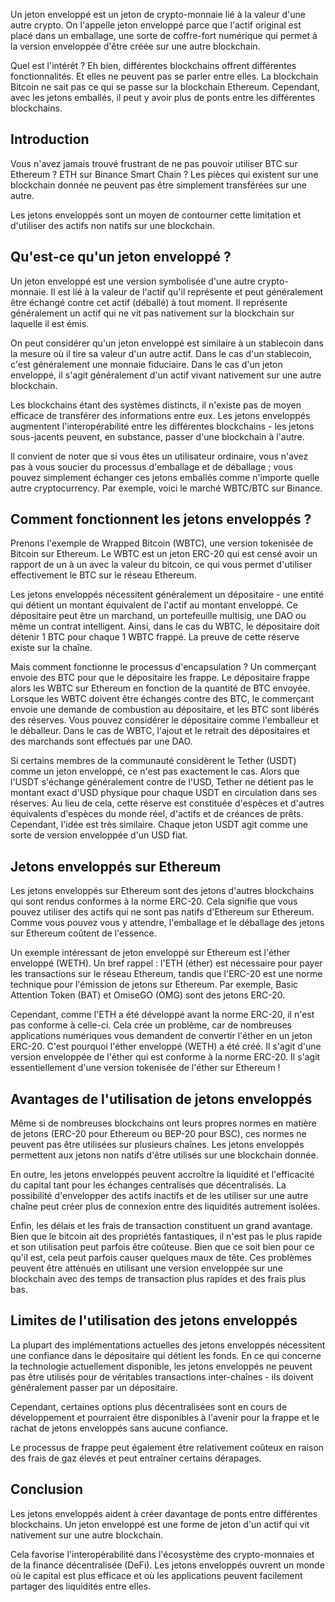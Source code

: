 Un jeton enveloppé est un jeton de crypto-monnaie lié à la valeur d'une autre crypto. On l'appelle jeton enveloppé parce que l'actif original est placé dans un emballage, une sorte de coffre-fort numérique qui permet à la version enveloppée d'être créée sur une autre blockchain.

Quel est l'intérêt ? Eh bien, différentes blockchains offrent différentes fonctionnalités. Et elles ne peuvent pas se parler entre elles. La blockchain Bitcoin ne sait pas ce qui se passe sur la blockchain Ethereum. Cependant, avec les jetons emballés, il peut y avoir plus de ponts entre les différentes blockchains.

## Introduction

Vous n'avez jamais trouvé frustrant de ne pas pouvoir utiliser BTC sur Ethereum ? ETH sur Binance Smart Chain ? Les pièces qui existent sur une blockchain donnée ne peuvent pas être simplement transférées sur une autre.

Les jetons enveloppés sont un moyen de contourner cette limitation et d'utiliser des actifs non natifs sur une blockchain.

## Qu'est-ce qu'un jeton enveloppé ?

Un jeton enveloppé est une version symbolisée d'une autre crypto-monnaie. Il est lié à la valeur de l'actif qu'il représente et peut généralement être échangé contre cet actif (déballé) à tout moment. Il représente généralement un actif qui ne vit pas nativement sur la blockchain sur laquelle il est émis.

On peut considérer qu'un jeton enveloppé est similaire à un stablecoin dans la mesure où il tire sa valeur d'un autre actif. Dans le cas d'un stablecoin, c'est généralement une monnaie fiduciaire. Dans le cas d'un jeton enveloppé, il s'agit généralement d'un actif vivant nativement sur une autre blockchain.

Les blockchains étant des systèmes distincts, il n'existe pas de moyen efficace de transférer des informations entre eux. Les jetons enveloppés augmentent l'interopérabilité entre les différentes blockchains - les jetons sous-jacents peuvent, en substance, passer d'une blockchain à l'autre.

Il convient de noter que si vous êtes un utilisateur ordinaire, vous n'avez pas à vous soucier du processus d'emballage et de déballage ; vous pouvez simplement échanger ces jetons emballés comme n'importe quelle autre cryptocurrency. Par exemple, voici le marché WBTC/BTC sur Binance.

## Comment fonctionnent les jetons enveloppés ?

Prenons l'exemple de Wrapped Bitcoin (WBTC), une version tokenisée de Bitcoin sur Ethereum. Le WBTC est un jeton ERC-20 qui est censé avoir un rapport de un à un avec la valeur du bitcoin, ce qui vous permet d'utiliser effectivement le BTC sur le réseau Ethereum.

Les jetons enveloppés nécessitent généralement un dépositaire - une entité qui détient un montant équivalent de l'actif au montant enveloppé. Ce dépositaire peut être un marchand, un portefeuille multisig, une DAO ou même un contrat intelligent. Ainsi, dans le cas du WBTC, le dépositaire doit détenir 1 BTC pour chaque 1 WBTC frappé. La preuve de cette réserve existe sur la chaîne. 

Mais comment fonctionne le processus d'encapsulation ? Un commerçant envoie des BTC pour que le dépositaire les frappe. Le dépositaire frappe alors les WBTC sur Ethereum en fonction de la quantité de BTC envoyée. Lorsque les WBTC doivent être échangés contre des BTC, le commerçant envoie une demande de combustion au dépositaire, et les BTC sont libérés des réserves. Vous pouvez considérer le dépositaire comme l'emballeur et le déballeur. Dans le cas de WBTC, l'ajout et le retrait des dépositaires et des marchands sont effectués par une DAO.

Si certains membres de la communauté considèrent le Tether (USDT) comme un jeton enveloppé, ce n'est pas exactement le cas. Alors que l'USDT s'échange généralement contre de l'USD, Tether ne détient pas le montant exact d'USD physique pour chaque USDT en circulation dans ses réserves. Au lieu de cela, cette réserve est constituée d'espèces et d'autres équivalents d'espèces du monde réel, d'actifs et de créances de prêts. Cependant, l'idée est très similaire. Chaque jeton USDT agit comme une sorte de version enveloppée d'un USD fiat.

## Jetons enveloppés sur Ethereum

Les jetons enveloppés sur Ethereum sont des jetons d'autres blockchains qui sont rendus conformes à la norme ERC-20. Cela signifie que vous pouvez utiliser des actifs qui ne sont pas natifs d'Ethereum sur Ethereum. Comme vous pouvez vous y attendre, l'emballage et le déballage des jetons sur Ethereum coûtent de l'essence.

Un exemple intéressant de jeton enveloppé sur Ethereum est l'éther enveloppé (WETH). Un bref rappel : l'ETH (éther) est nécessaire pour payer les transactions sur le réseau Ethereum, tandis que l'ERC-20 est une norme technique pour l'émission de jetons sur Ethereum. Par exemple, Basic Attention Token (BAT) et OmiseGO (OMG) sont des jetons ERC-20.

Cependant, comme l'ETH a été développé avant la norme ERC-20, il n'est pas conforme à celle-ci. Cela crée un problème, car de nombreuses applications numériques vous demandent de convertir l'éther en un jeton ERC-20. C'est pourquoi l'éther enveloppé (WETH) a été créé. Il s'agit d'une version enveloppée de l'éther qui est conforme à la norme ERC-20. Il s'agit essentiellement d'une version tokenisée de l'éther sur Ethereum !

## Avantages de l'utilisation de jetons enveloppés

Même si de nombreuses blockchains ont leurs propres normes en matière de jetons (ERC-20 pour Ethereum ou BEP-20 pour BSC), ces normes ne peuvent pas être utilisées sur plusieurs chaînes. Les jetons enveloppés permettent aux jetons non natifs d'être utilisés sur une blockchain donnée.

En outre, les jetons enveloppés peuvent accroître la liquidité et l'efficacité du capital tant pour les échanges centralisés que décentralisés. La possibilité d'envelopper des actifs inactifs et de les utiliser sur une autre chaîne peut créer plus de connexion entre des liquidités autrement isolées.

Enfin, les délais et les frais de transaction constituent un grand avantage. Bien que le bitcoin ait des propriétés fantastiques, il n'est pas le plus rapide et son utilisation peut parfois être coûteuse. Bien que ce soit bien pour ce qu'il est, cela peut parfois causer quelques maux de tête. Ces problèmes peuvent être atténués en utilisant une version enveloppée sur une blockchain avec des temps de transaction plus rapides et des frais plus bas.

## Limites de l'utilisation des jetons enveloppés

La plupart des implémentations actuelles des jetons enveloppés nécessitent une confiance dans le dépositaire qui détient les fonds. En ce qui concerne la technologie actuellement disponible, les jetons enveloppés ne peuvent pas être utilisés pour de véritables transactions inter-chaînes - ils doivent généralement passer par un dépositaire. 

Cependant, certaines options plus décentralisées sont en cours de développement et pourraient être disponibles à l'avenir pour la frappe et le rachat de jetons enveloppés sans aucune confiance.

Le processus de frappe peut également être relativement coûteux en raison des frais de gaz élevés et peut entraîner certains dérapages.

## Conclusion

Les jetons enveloppés aident à créer davantage de ponts entre différentes blockchains. Un jeton enveloppé est une forme de jeton d'un actif qui vit nativement sur une autre blockchain.

Cela favorise l'interopérabilité dans l'écosystème des crypto-monnaies et de la finance décentralisée (DeFi). Les jetons enveloppés ouvrent un monde où le capital est plus efficace et où les applications peuvent facilement partager des liquidités entre elles.